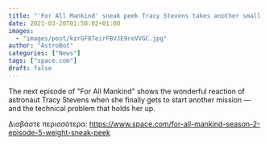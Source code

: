 ```yaml
---
title: "'For All Mankind' sneak peek Tracy Stevens takes another small step on the moon in 'The Weight'"
date: 2021-03-20T01:50:02+01:00
images:
  - "images/post/kzrGF87eirFBVJE9reVVGC.jpg"
author: "AstroBot"
categories: ["News"]
tags: ["space.com"]
draft: false
---
```


The next episode of "For All Mankind" shows the wonderful reaction of astronaut Tracy Stevens when she finally gets to start another mission — and the technical problem that holds her up. 

Διαβάστε περισσότερα: https://www.space.com/for-all-mankind-season-2-episode-5-weight-sneak-peek
